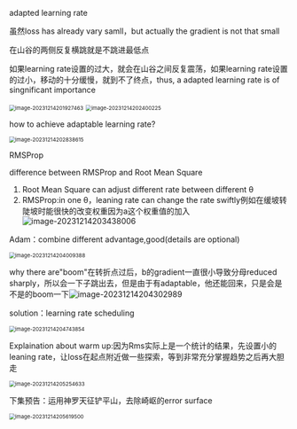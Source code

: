 adapted learning rate

虽然loss has already vary samll，but actually the gradient is not that small

在山谷的两侧反复横跳就是不跳进最低点

如果learning rate设置的过大，就会在山谷之间反复震荡，如果learning rate设置的过小，移动的十分缓慢，就到不了终点，thus, a adapted learning rate is of singnificant importance

<img src="C:\Users\叶xz\AppData\Roaming\Typora\typora-user-images\image-20231214201927463.png" alt="image-20231214201927463" style="zoom:67%;" />

<img src="C:\Users\叶xz\AppData\Roaming\Typora\typora-user-images\image-20231214202400225.png" alt="image-20231214202400225" style="zoom:67%;" />

how to achieve adaptable learning rate?

<img src="C:\Users\叶xz\AppData\Roaming\Typora\typora-user-images\image-20231214202838615.png" alt="image-20231214202838615" style="zoom:67%;" />

RMSProp

difference between RMSProp and Root Mean Square

1. Root Mean Square can adjust different rate between different θ
2. RMSProp:in one θ，leaning rate can change the rate swiftly例如在缓坡转陡坡时能很快的改变权重因为a这个权重值的加入![image-20231214203438006](C:\Users\叶xz\AppData\Roaming\Typora\typora-user-images\image-20231214203438006.png)

Adam：combine different advantage,good(details are optional)

<img src="C:\Users\叶xz\AppData\Roaming\Typora\typora-user-images\image-20231214204009388.png" alt="image-20231214204009388" style="zoom:67%;" />

why there are"boom"在转折点过后，b的gradient一直很小导致分母reduced sharply，所以会一下子跳出去，但是由于有adaptable，他还能回来，只是会是不是的boom一下![image-20231214204302989](C:\Users\叶xz\AppData\Roaming\Typora\typora-user-images\image-20231214204302989.png)

solution：learning rate scheduling

<img src="C:\Users\叶xz\AppData\Roaming\Typora\typora-user-images\image-20231214204743854.png" alt="image-20231214204743854" style="zoom:67%;" />

Explaination about warm up:因为Rms实际上是一个统计的结果，先设置小的leaning rate，让loss在起点附近做一些探索，等到非常充分掌握趋势之后再大胆走

<img src="C:\Users\叶xz\AppData\Roaming\Typora\typora-user-images\image-20231214205254633.png" alt="image-20231214205254633" style="zoom:67%;" />

下集预告：运用神罗天征铲平山，去除崎岖的error surface

<img src="C:\Users\叶xz\AppData\Roaming\Typora\typora-user-images\image-20231214205619500.png" alt="image-20231214205619500" style="zoom:67%;" />

